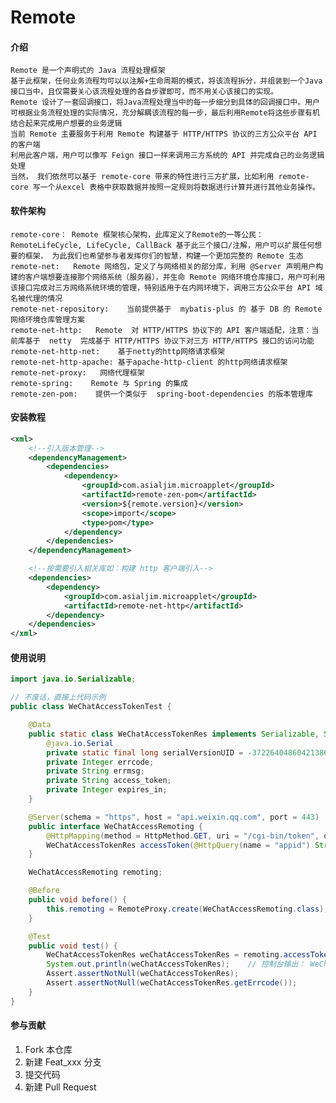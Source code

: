 # Remote
#### 介绍
    Remote 是一个声明式的 Java 流程处理框架
    基于此框架，任何业务流程均可以以注解+生命周期的模式，将该流程拆分，并组装到一个Java接口当中，且仅需要关心该流程处理的各自步骤即可，而不用关心该接口的实现。
    Remote 设计了一套回调接口，将Java流程处理当中的每一步细分到具体的回调接口中。用户可根据业务流程处理的实际情况，充分解耦该流程的每一步，最后利用Remote将这些步骤有机结合起来完成用户想要的业务逻辑
    当前 Remote 主要服务于利用 Remote 构建基于 HTTP/HTTPS 协议的三方公众平台 API 的客户端
    利用此客户端，用户可以像写 Feign 接口一样来调用三方系统的 API 并完成自己的业务逻辑处理
    当然， 我们依然可以基于 remote-core 带来的特性进行三方扩展，比如利用 remote-core 写一个从excel 表格中获取数据并按照一定规则将数据进行计算并进行其他业务操作。

#### 软件架构
    remote-core： Remote 框架核心架构，此库定义了Remote的一等公民：RemoteLifeCycle, LifeCycle, CallBack 基于此三个接口/注解，用户可以扩展任何想要的框架， 为此我们也希望参与者发挥你们的智慧，构建一个更加完整的 Remote 生态
    remote-net:   Remote 网络包，定义了与网络相关的部分库，利用 @Server 声明用户构建的客户端想要连接那个网络系统（服务器），并生命 Remote 网络环境仓库接口，用户可利用该接口完成对三方网络系统环境的管理，特别适用于在内网环境下，调用三方公众平台 API 域名被代理的情况
    remote-net-repository:    当前提供基于  mybatis-plus 的 基于 DB 的 Remote 网络环境仓库管理方案
    remote-net-http:   Remote  对 HTTP/HTTPS 协议下的 API 客户端适配，注意：当前库基于  netty  完成基于 HTTP/HTTPS 协议下对三方 HTTP/HTTPS 接口的访问功能
    remote-net-http-net:    基于netty的http网络请求框架
    remote-net-http-apache: 基于apache-http-client 的http网络请求框架
    remote-net-proxy:   网络代理框架
    remote-spring:    Remote 与 Spring 的集成
    remote-zen-pom:    提供一个类似于  spring-boot-dependencies 的版本管理库

#### 安装教程
```xml
<xml>
    <!--引入版本管理-->
    <dependencyManagement>
        <dependencies>
            <dependency>
                <groupId>com.asialjim.microapplet</groupId>
                <artifactId>remote-zen-pom</artifactId>
                <version>${remote.version}</version>
                <scope>import</scope>
                <type>pom</type>
            </dependency>
        </dependencies>
    </dependencyManagement>

    <!--按需要引入相关库如：构建 http 客户端引入-->
    <dependencies>
        <dependency>
            <groupId>com.asialjim.microapplet</groupId>
            <artifactId>remote-net-http</artifactId>
        </dependency>
    </dependencies>
</xml>
```

#### 使用说明
```java
import java.io.Serializable;

// 不废话，直接上代码示例
public class WeChatAccessTokenTest {

    @Data
    public static class WeChatAccessTokenRes implements Serializable, Serializable {
        @java.io.Serial
        private static final long serialVersionUID = -3722640486042138636L;
        private Integer errcode;
        private String errmsg;
        private String access_token;
        private Integer expires_in;
    }

    @Server(schema = "https", host = "api.weixin.qq.com", port = 443)
    public interface WeChatAccessRemoting {
        @HttpMapping(method = HttpMethod.GET, uri = "/cgi-bin/token", queries = @HttpQuery(name = "grant_type", value = "client_credential"))
        WeChatAccessTokenRes accessToken(@HttpQuery(name = "appid") String appid, @HttpQuery(name = "secret") String secret);
    }

    WeChatAccessRemoting remoting;

    @Before
    public void before() {
        this.remoting = RemoteProxy.create(WeChatAccessRemoting.class);
    }

    @Test
    public void test() {
        WeChatAccessTokenRes weChatAccessTokenRes = remoting.accessToken("aaa", "bbb");
        System.out.println(weChatAccessTokenRes);    // 控制台输出： WeChatAccessTokenTest.WeChatAccessTokenRes(errcode=40013, errmsg=invalid appid rid: 64a171ca-1bdceef5-28207880, access_token=null, expires_in=null)
        Assert.assertNotNull(weChatAccessTokenRes);
        Assert.assertNotNull(weChatAccessTokenRes.getErrcode());
    }
}
```

#### 参与贡献

1. Fork 本仓库
2. 新建 Feat_xxx 分支
3. 提交代码
4. 新建 Pull Request